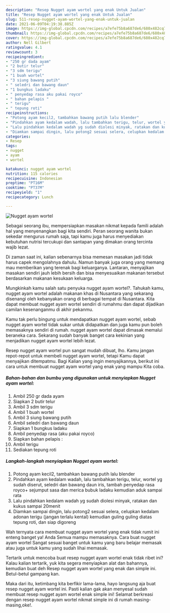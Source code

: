 ```yaml
---
description: "Resep Nugget ayam wortel yang enak Untuk Jualan"
title: "Resep Nugget ayam wortel yang enak Untuk Jualan"
slug: 511-resep-nugget-ayam-wortel-yang-enak-untuk-jualan
date: 2021-06-09T04:19:38.885Z
image: https://img-global.cpcdn.com/recipes/a7efe75b8a687de6/680x482cq70/nugget-ayam-wortel-foto-resep-utama.jpg
thumbnail: https://img-global.cpcdn.com/recipes/a7efe75b8a687de6/680x482cq70/nugget-ayam-wortel-foto-resep-utama.jpg
cover: https://img-global.cpcdn.com/recipes/a7efe75b8a687de6/680x482cq70/nugget-ayam-wortel-foto-resep-utama.jpg
author: Nell Gilbert
ratingvalue: 4.1
reviewcount: 3
recipeingredient:
- "250 gr dada ayam"
- "2 butir telur"
- "3 sdm terigu"
- "1 buah wortel"
- "3 siung bawang putih"
- " seledri dan bawang daun"
- "1 bungkus ladaku"
- " penyedap rasa aku pakai royco"
- " bahan pelapis "
- " terigu"
- " tepung roti"
recipeinstructions:
- "Potong ayam kecil2, tambahkan bawang putih lalu blender"
- "Pindahkan ayam kedalam wadah, lalu tambahkan terigu, telur, wortel yg sudah diserut, seledri dan bawang daun iris, tambah penyedap rasa royco+ sejumput sasa dan merica bubuk ladaku kemudian aduk sampai rata"
- "Lalu pindahkan kedalam wadah yg sudah diolesi minyak, ratakan dan kukus sampai 20menit"
- "Diamkan sampai dingin, lalu potong2 sesuai selera, celupkan kedalam adonan terigu (jangan terlalu kental) kemudian guling guling diatas tepung roti, dan siap digoreng"
categories:
- Resep
tags:
- nugget
- ayam
- wortel

katakunci: nugget ayam wortel 
nutrition: 115 calories
recipecuisine: Indonesian
preptime: "PT16M"
cooktime: "PT37M"
recipeyield: "1"
recipecategory: Lunch

---
```



![Nugget ayam wortel](https://img-global.cpcdn.com/recipes/a7efe75b8a687de6/680x482cq70/nugget-ayam-wortel-foto-resep-utama.jpg)

Sebagai seorang ibu, mempersiapkan masakan nikmat kepada famili adalah hal yang menyenangkan bagi kita sendiri. Peran seorang  wanita bukan sekedar mengurus rumah saja, tapi kamu juga harus menyediakan kebutuhan nutrisi tercukupi dan santapan yang dimakan orang tercinta wajib lezat.

Di zaman  saat ini, kalian sebenarnya bisa memesan masakan jadi tidak harus capek mengolahnya dahulu. Namun banyak juga orang yang memang mau memberikan yang terenak bagi keluarganya. Lantaran, menyajikan masakan sendiri jauh lebih bersih dan bisa menyesuaikan makanan tersebut berdasarkan makanan kesukaan keluarga. 



Mungkinkah kamu salah satu penyuka nugget ayam wortel?. Tahukah kamu, nugget ayam wortel adalah makanan khas di Nusantara yang sekarang disenangi oleh kebanyakan orang di berbagai tempat di Nusantara. Kita dapat membuat nugget ayam wortel sendiri di rumahmu dan dapat dijadikan camilan kesenanganmu di akhir pekanmu.

Kamu tak perlu bingung untuk mendapatkan nugget ayam wortel, sebab nugget ayam wortel tidak sukar untuk didapatkan dan juga kamu pun boleh memasaknya sendiri di rumah. nugget ayam wortel dapat dimasak memalui beraneka cara. Sekarang sudah banyak banget cara kekinian yang menjadikan nugget ayam wortel lebih lezat.

Resep nugget ayam wortel pun sangat mudah dibuat, lho. Kamu jangan repot-repot untuk membeli nugget ayam wortel, tetapi Kamu dapat menyajikan ditempatmu. Bagi Kalian yang ingin menyajikannya, berikut ini cara untuk membuat nugget ayam wortel yang enak yang mampu Kita coba.

<!--inarticleads1-->

##### Bahan-bahan dan bumbu yang digunakan untuk menyiapkan Nugget ayam wortel:

1. Ambil 250 gr dada ayam
1. Siapkan 2 butir telur
1. Ambil 3 sdm terigu
1. Ambil 1 buah wortel
1. Ambil 3 siung bawang putih
1. Ambil  seledri dan bawang daun
1. Siapkan 1 bungkus ladaku
1. Ambil  penyedap rasa (aku pakai royco)
1. Siapkan  bahan pelapis :
1. Ambil  terigu
1. Sediakan  tepung roti




<!--inarticleads2-->

##### Langkah-langkah menyiapkan Nugget ayam wortel:

1. Potong ayam kecil2, tambahkan bawang putih lalu blender
1. Pindahkan ayam kedalam wadah, lalu tambahkan terigu, telur, wortel yg sudah diserut, seledri dan bawang daun iris, tambah penyedap rasa royco+ sejumput sasa dan merica bubuk ladaku kemudian aduk sampai rata
1. Lalu pindahkan kedalam wadah yg sudah diolesi minyak, ratakan dan kukus sampai 20menit
1. Diamkan sampai dingin, lalu potong2 sesuai selera, celupkan kedalam adonan terigu (jangan terlalu kental) kemudian guling guling diatas tepung roti, dan siap digoreng




Wah ternyata cara membuat nugget ayam wortel yang enak tidak rumit ini enteng banget ya! Anda Semua mampu memasaknya. Cara buat nugget ayam wortel Sangat sesuai banget untuk kamu yang baru belajar memasak atau juga untuk kamu yang sudah lihai memasak.

Tertarik untuk mencoba buat resep nugget ayam wortel enak tidak ribet ini? Kalau kalian tertarik, yuk kita segera menyiapkan alat dan bahannya, kemudian buat deh Resep nugget ayam wortel yang enak dan simple ini. Betul-betul gampang kan. 

Maka dari itu, ketimbang kita berfikir lama-lama, hayo langsung aja buat resep nugget ayam wortel ini. Pasti kalian gak akan menyesal sudah membuat resep nugget ayam wortel enak simple ini! Selamat berkreasi dengan resep nugget ayam wortel nikmat simple ini di rumah masing-masing,oke!.

